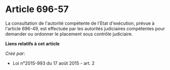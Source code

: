# Article 696-57

La consultation de l'autorité compétente de l'Etat d'exécution, prévue à l'article 696-49, est effectuée par les autorités
judiciaires compétentes pour demander ou ordonner le placement sous contrôle judiciaire.

**Liens relatifs à cet article**

_Créé par_:

  - Loi n°2015-993 du 17 août 2015 - art. 2
